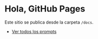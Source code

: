 # Hola, GitHub Pages
Este sitio se publica desde la carpeta `/docs`.

- [Ver todos los prompts](/<repo>/prompts/)
